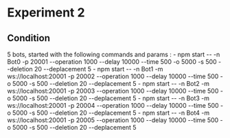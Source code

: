 # Experiment 2

## Condition

5 bots, started with the following commands and params :
	- npm start -- -n Bot0 -p 20001 --operation 1000 --delay 10000 --time 500 -o 5000 -s 500 --deletion 20 --deplacement 5
	- npm start -- -n Bot1 -m ws://localhost:20001 -p 20002 --operation 1000 --delay 10000 --time 500 -o 5000 -s 500 --deletion 20 --deplacement 5
	- npm start -- -n Bot2 -m ws://localhost:20001 -p 20003 --operation 1000 --delay 10000 --time 500 -o 5000 -s 500 --deletion 20 --deplacement 5
	- npm start -- -n Bot3 -m ws://localhost:20001 -p 20004 --operation 1000 --delay 10000 --time 500 -o 5000 -s 500 --deletion 20 --deplacement 5
	- npm start -- -n Bot4 -m ws://localhost:20001 -p 20005 --operation 1000 --delay 10000 --time 500 -o 5000 -s 500 --deletion 20 --deplacement 5


